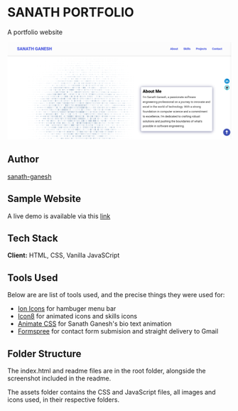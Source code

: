 # SANATH PORTFOLIO

A portfolio website

![sanath-ganesh](sanath-ganesh-portfolio.png)

## Author

[sanath-ganesh](https://github.com/sanath-ganesh)

## Sample Website

A live demo is available via this [link](https://sanath-ganesh.netlify.app/)

## Tech Stack

**Client:** HTML, CSS, Vanilla JavaSCript

## Tools Used

Below are are list of tools used, and the precise things they were used for:

- [Ion Icons](https://ionic.io/ionicons) for hambuger menu bar
- [Icon8](https://icons8.com/) for animated icons and skills icons
- [Animate CSS](https://animate.style/) for Sanath Ganesh's bio text animation
- [Formspree](https://formspree.io/) for contact form submision and straight delivery to Gmail

## Folder Structure

The index.html and readme files are in the root folder, alongside the screenshot included in the readme.

The assets folder contains the CSS and JavaScript files, all images and icons used, in their respective folders.
